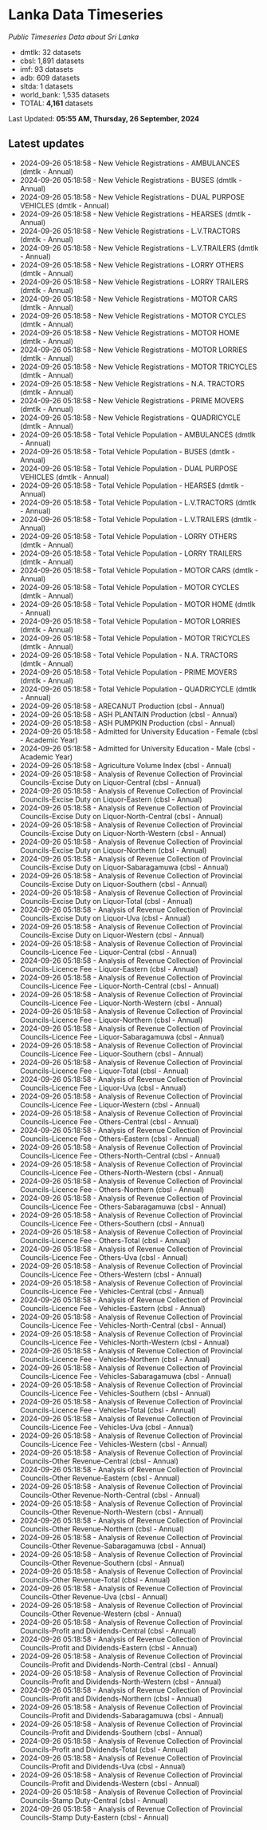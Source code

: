 # Lanka Data Timeseries
*Public Timeseries Data about Sri Lanka*

* dmtlk: 32 datasets
* cbsl: 1,891 datasets
* imf: 93 datasets
* adb: 609 datasets
* sltda: 1 datasets
* world_bank: 1,535 datasets
* TOTAL: **4,161** datasets

Last Updated: **05:55 AM, Thursday, 26 September, 2024**

## Latest updates

* 2024-09-26 05:18:58 - New Vehicle Registrations - AMBULANCES (dmtlk - Annual)
* 2024-09-26 05:18:58 - New Vehicle Registrations - BUSES (dmtlk - Annual)
* 2024-09-26 05:18:58 - New Vehicle Registrations - DUAL PURPOSE VEHICLES (dmtlk - Annual)
* 2024-09-26 05:18:58 - New Vehicle Registrations - HEARSES (dmtlk - Annual)
* 2024-09-26 05:18:58 - New Vehicle Registrations - L.V.TRACTORS (dmtlk - Annual)
* 2024-09-26 05:18:58 - New Vehicle Registrations - L.V.TRAILERS (dmtlk - Annual)
* 2024-09-26 05:18:58 - New Vehicle Registrations - LORRY OTHERS (dmtlk - Annual)
* 2024-09-26 05:18:58 - New Vehicle Registrations - LORRY TRAILERS (dmtlk - Annual)
* 2024-09-26 05:18:58 - New Vehicle Registrations - MOTOR CARS (dmtlk - Annual)
* 2024-09-26 05:18:58 - New Vehicle Registrations - MOTOR CYCLES (dmtlk - Annual)
* 2024-09-26 05:18:58 - New Vehicle Registrations - MOTOR HOME (dmtlk - Annual)
* 2024-09-26 05:18:58 - New Vehicle Registrations - MOTOR LORRIES (dmtlk - Annual)
* 2024-09-26 05:18:58 - New Vehicle Registrations - MOTOR TRICYCLES (dmtlk - Annual)
* 2024-09-26 05:18:58 - New Vehicle Registrations - N.A. TRACTORS (dmtlk - Annual)
* 2024-09-26 05:18:58 - New Vehicle Registrations - PRIME MOVERS (dmtlk - Annual)
* 2024-09-26 05:18:58 - New Vehicle Registrations - QUADRICYCLE (dmtlk - Annual)
* 2024-09-26 05:18:58 - Total Vehicle Population - AMBULANCES (dmtlk - Annual)
* 2024-09-26 05:18:58 - Total Vehicle Population - BUSES (dmtlk - Annual)
* 2024-09-26 05:18:58 - Total Vehicle Population - DUAL PURPOSE VEHICLES (dmtlk - Annual)
* 2024-09-26 05:18:58 - Total Vehicle Population - HEARSES (dmtlk - Annual)
* 2024-09-26 05:18:58 - Total Vehicle Population - L.V.TRACTORS (dmtlk - Annual)
* 2024-09-26 05:18:58 - Total Vehicle Population - L.V.TRAILERS (dmtlk - Annual)
* 2024-09-26 05:18:58 - Total Vehicle Population - LORRY OTHERS (dmtlk - Annual)
* 2024-09-26 05:18:58 - Total Vehicle Population - LORRY TRAILERS (dmtlk - Annual)
* 2024-09-26 05:18:58 - Total Vehicle Population - MOTOR CARS (dmtlk - Annual)
* 2024-09-26 05:18:58 - Total Vehicle Population - MOTOR CYCLES (dmtlk - Annual)
* 2024-09-26 05:18:58 - Total Vehicle Population - MOTOR HOME (dmtlk - Annual)
* 2024-09-26 05:18:58 - Total Vehicle Population - MOTOR LORRIES (dmtlk - Annual)
* 2024-09-26 05:18:58 - Total Vehicle Population - MOTOR TRICYCLES (dmtlk - Annual)
* 2024-09-26 05:18:58 - Total Vehicle Population - N.A. TRACTORS (dmtlk - Annual)
* 2024-09-26 05:18:58 - Total Vehicle Population - PRIME MOVERS (dmtlk - Annual)
* 2024-09-26 05:18:58 - Total Vehicle Population - QUADRICYCLE (dmtlk - Annual)
* 2024-09-26 05:18:58 - ARECANUT Production (cbsl - Annual)
* 2024-09-26 05:18:58 - ASH PLANTAIN Production (cbsl - Annual)
* 2024-09-26 05:18:58 - ASH PUMPKIN Production (cbsl - Annual)
* 2024-09-26 05:18:58 - Admitted for University Education - Female (cbsl - Academic Year)
* 2024-09-26 05:18:58 - Admitted for University Education - Male (cbsl - Academic Year)
* 2024-09-26 05:18:58 - Agriculture Volume Index (cbsl - Annual)
* 2024-09-26 05:18:58 - Analysis of Revenue Collection of Provincial Councils-Excise Duty on Liquor-Central (cbsl - Annual)
* 2024-09-26 05:18:58 - Analysis of Revenue Collection of Provincial Councils-Excise Duty on Liquor-Eastern (cbsl - Annual)
* 2024-09-26 05:18:58 - Analysis of Revenue Collection of Provincial Councils-Excise Duty on Liquor-North-Central (cbsl - Annual)
* 2024-09-26 05:18:58 - Analysis of Revenue Collection of Provincial Councils-Excise Duty on Liquor-North-Western (cbsl - Annual)
* 2024-09-26 05:18:58 - Analysis of Revenue Collection of Provincial Councils-Excise Duty on Liquor-Northern (cbsl - Annual)
* 2024-09-26 05:18:58 - Analysis of Revenue Collection of Provincial Councils-Excise Duty on Liquor-Sabaragamuwa (cbsl - Annual)
* 2024-09-26 05:18:58 - Analysis of Revenue Collection of Provincial Councils-Excise Duty on Liquor-Southern (cbsl - Annual)
* 2024-09-26 05:18:58 - Analysis of Revenue Collection of Provincial Councils-Excise Duty on Liquor-Total (cbsl - Annual)
* 2024-09-26 05:18:58 - Analysis of Revenue Collection of Provincial Councils-Excise Duty on Liquor-Uva (cbsl - Annual)
* 2024-09-26 05:18:58 - Analysis of Revenue Collection of Provincial Councils-Excise Duty on Liquor-Western (cbsl - Annual)
* 2024-09-26 05:18:58 - Analysis of Revenue Collection of Provincial Councils-Licence Fee - Liquor-Central (cbsl - Annual)
* 2024-09-26 05:18:58 - Analysis of Revenue Collection of Provincial Councils-Licence Fee - Liquor-Eastern (cbsl - Annual)
* 2024-09-26 05:18:58 - Analysis of Revenue Collection of Provincial Councils-Licence Fee - Liquor-North-Central (cbsl - Annual)
* 2024-09-26 05:18:58 - Analysis of Revenue Collection of Provincial Councils-Licence Fee - Liquor-North-Western (cbsl - Annual)
* 2024-09-26 05:18:58 - Analysis of Revenue Collection of Provincial Councils-Licence Fee - Liquor-Northern (cbsl - Annual)
* 2024-09-26 05:18:58 - Analysis of Revenue Collection of Provincial Councils-Licence Fee - Liquor-Sabaragamuwa (cbsl - Annual)
* 2024-09-26 05:18:58 - Analysis of Revenue Collection of Provincial Councils-Licence Fee - Liquor-Southern (cbsl - Annual)
* 2024-09-26 05:18:58 - Analysis of Revenue Collection of Provincial Councils-Licence Fee - Liquor-Total (cbsl - Annual)
* 2024-09-26 05:18:58 - Analysis of Revenue Collection of Provincial Councils-Licence Fee - Liquor-Uva (cbsl - Annual)
* 2024-09-26 05:18:58 - Analysis of Revenue Collection of Provincial Councils-Licence Fee - Liquor-Western (cbsl - Annual)
* 2024-09-26 05:18:58 - Analysis of Revenue Collection of Provincial Councils-Licence Fee - Others-Central (cbsl - Annual)
* 2024-09-26 05:18:58 - Analysis of Revenue Collection of Provincial Councils-Licence Fee - Others-Eastern (cbsl - Annual)
* 2024-09-26 05:18:58 - Analysis of Revenue Collection of Provincial Councils-Licence Fee - Others-North-Central (cbsl - Annual)
* 2024-09-26 05:18:58 - Analysis of Revenue Collection of Provincial Councils-Licence Fee - Others-North-Western (cbsl - Annual)
* 2024-09-26 05:18:58 - Analysis of Revenue Collection of Provincial Councils-Licence Fee - Others-Northern (cbsl - Annual)
* 2024-09-26 05:18:58 - Analysis of Revenue Collection of Provincial Councils-Licence Fee - Others-Sabaragamuwa (cbsl - Annual)
* 2024-09-26 05:18:58 - Analysis of Revenue Collection of Provincial Councils-Licence Fee - Others-Southern (cbsl - Annual)
* 2024-09-26 05:18:58 - Analysis of Revenue Collection of Provincial Councils-Licence Fee - Others-Total (cbsl - Annual)
* 2024-09-26 05:18:58 - Analysis of Revenue Collection of Provincial Councils-Licence Fee - Others-Uva (cbsl - Annual)
* 2024-09-26 05:18:58 - Analysis of Revenue Collection of Provincial Councils-Licence Fee - Others-Western (cbsl - Annual)
* 2024-09-26 05:18:58 - Analysis of Revenue Collection of Provincial Councils-Licence Fee - Vehicles-Central (cbsl - Annual)
* 2024-09-26 05:18:58 - Analysis of Revenue Collection of Provincial Councils-Licence Fee - Vehicles-Eastern (cbsl - Annual)
* 2024-09-26 05:18:58 - Analysis of Revenue Collection of Provincial Councils-Licence Fee - Vehicles-North-Central (cbsl - Annual)
* 2024-09-26 05:18:58 - Analysis of Revenue Collection of Provincial Councils-Licence Fee - Vehicles-North-Western (cbsl - Annual)
* 2024-09-26 05:18:58 - Analysis of Revenue Collection of Provincial Councils-Licence Fee - Vehicles-Northern (cbsl - Annual)
* 2024-09-26 05:18:58 - Analysis of Revenue Collection of Provincial Councils-Licence Fee - Vehicles-Sabaragamuwa (cbsl - Annual)
* 2024-09-26 05:18:58 - Analysis of Revenue Collection of Provincial Councils-Licence Fee - Vehicles-Southern (cbsl - Annual)
* 2024-09-26 05:18:58 - Analysis of Revenue Collection of Provincial Councils-Licence Fee - Vehicles-Total (cbsl - Annual)
* 2024-09-26 05:18:58 - Analysis of Revenue Collection of Provincial Councils-Licence Fee - Vehicles-Uva (cbsl - Annual)
* 2024-09-26 05:18:58 - Analysis of Revenue Collection of Provincial Councils-Licence Fee - Vehicles-Western (cbsl - Annual)
* 2024-09-26 05:18:58 - Analysis of Revenue Collection of Provincial Councils-Other Revenue-Central (cbsl - Annual)
* 2024-09-26 05:18:58 - Analysis of Revenue Collection of Provincial Councils-Other Revenue-Eastern (cbsl - Annual)
* 2024-09-26 05:18:58 - Analysis of Revenue Collection of Provincial Councils-Other Revenue-North-Central (cbsl - Annual)
* 2024-09-26 05:18:58 - Analysis of Revenue Collection of Provincial Councils-Other Revenue-North-Western (cbsl - Annual)
* 2024-09-26 05:18:58 - Analysis of Revenue Collection of Provincial Councils-Other Revenue-Northern (cbsl - Annual)
* 2024-09-26 05:18:58 - Analysis of Revenue Collection of Provincial Councils-Other Revenue-Sabaragamuwa (cbsl - Annual)
* 2024-09-26 05:18:58 - Analysis of Revenue Collection of Provincial Councils-Other Revenue-Southern (cbsl - Annual)
* 2024-09-26 05:18:58 - Analysis of Revenue Collection of Provincial Councils-Other Revenue-Total (cbsl - Annual)
* 2024-09-26 05:18:58 - Analysis of Revenue Collection of Provincial Councils-Other Revenue-Uva (cbsl - Annual)
* 2024-09-26 05:18:58 - Analysis of Revenue Collection of Provincial Councils-Other Revenue-Western (cbsl - Annual)
* 2024-09-26 05:18:58 - Analysis of Revenue Collection of Provincial Councils-Profit and Dividends-Central (cbsl - Annual)
* 2024-09-26 05:18:58 - Analysis of Revenue Collection of Provincial Councils-Profit and Dividends-Eastern (cbsl - Annual)
* 2024-09-26 05:18:58 - Analysis of Revenue Collection of Provincial Councils-Profit and Dividends-North-Central (cbsl - Annual)
* 2024-09-26 05:18:58 - Analysis of Revenue Collection of Provincial Councils-Profit and Dividends-North-Western (cbsl - Annual)
* 2024-09-26 05:18:58 - Analysis of Revenue Collection of Provincial Councils-Profit and Dividends-Northern (cbsl - Annual)
* 2024-09-26 05:18:58 - Analysis of Revenue Collection of Provincial Councils-Profit and Dividends-Sabaragamuwa (cbsl - Annual)
* 2024-09-26 05:18:58 - Analysis of Revenue Collection of Provincial Councils-Profit and Dividends-Southern (cbsl - Annual)
* 2024-09-26 05:18:58 - Analysis of Revenue Collection of Provincial Councils-Profit and Dividends-Total (cbsl - Annual)
* 2024-09-26 05:18:58 - Analysis of Revenue Collection of Provincial Councils-Profit and Dividends-Uva (cbsl - Annual)
* 2024-09-26 05:18:58 - Analysis of Revenue Collection of Provincial Councils-Profit and Dividends-Western (cbsl - Annual)
* 2024-09-26 05:18:58 - Analysis of Revenue Collection of Provincial Councils-Stamp Duty-Central (cbsl - Annual)
* 2024-09-26 05:18:58 - Analysis of Revenue Collection of Provincial Councils-Stamp Duty-Eastern (cbsl - Annual)